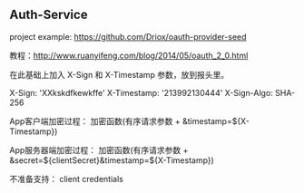 ## Auth-Service

project example: https://github.com/Driox/oauth-provider-seed

教程：http://www.ruanyifeng.com/blog/2014/05/oauth_2_0.html


在此基础上加入 X-Sign 和 X-Timestamp 参数，放到报头里。


X-Sign: 'XXkskdfkewkffe'
X-Timestamp: '213992130444'
X-Sign-Algo: SHA-256


App客户端加密过程： 加密函数(有序请求参数 + &timestamp=${X-Timestamp})

App服务器端加密过程： 加密函数(有序请求参数 + &secret=${clientSecret}&timestamp=${X-Timestamp}) 

  
  
不准备支持： client credentials







 